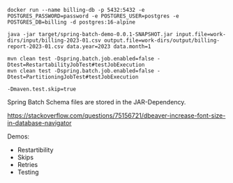 ```
docker run --name billing-db -p 5432:5432 -e POSTGRES_PASSWORD=password -e POSTGRES_USER=postgres -e POSTGRES_DB=billing -d postgres:16-alpine

java -jar target/spring-batch-demo-0.0.1-SNAPSHOT.jar input.file=work-dirs/input/billing-2023-01.csv output.file=work-dirs/output/billing-report-2023-01.csv data.year=2023 data.month=1

mvn clean test -Dspring.batch.job.enabled=false -Dtest=RestartabilityJobTest#testJobExecution
mvn clean test -Dspring.batch.job.enabled=false -Dtest=PartitioningJobTest#testJobExecution

-Dmaven.test.skip=true
```

Spring Batch Schema files are stored in the JAR-Dependency.

https://stackoverflow.com/questions/75156721/dbeaver-increase-font-size-in-database-navigator

Demos:
* Restartibility
* Skips
* Retries
* Testing